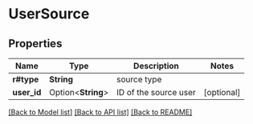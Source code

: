 # UserSource

## Properties

Name | Type | Description | Notes
------------ | ------------- | ------------- | -------------
**r#type** | **String** | source type | 
**user_id** | Option<**String**> | ID of the source user | [optional]

[[Back to Model list]](../README.md#documentation-for-models) [[Back to API list]](../README.md#documentation-for-api-endpoints) [[Back to README]](../README.md)


